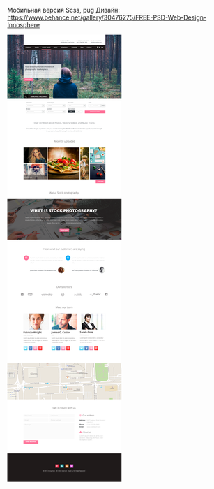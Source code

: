 Мобильная версия
Scss, pug
Дизайн: https://www.behance.net/gallery/30476275/FREE-PSD-Web-Design-Innosphere

![My image](https://github.com/nalopka/Innosphere/blob/master/Innosphere.png)
